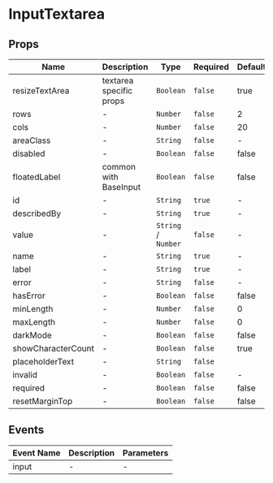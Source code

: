 # InputTextarea

## Props

<!-- @vuese:InputTextarea:props:start -->
|Name|Description|Type|Required|Default|
|---|---|---|---|---|
|resizeTextArea|textarea specific props|`Boolean`|`false`|true|
|rows|-|`Number`|`false`|2|
|cols|-|`Number`|`false`|20|
|areaClass|-|`String`|`false`|-|
|disabled|-|`Boolean`|`false`|false|
|floatedLabel|common with BaseInput|`Boolean`|`false`|false|
|id|-|`String`|`true`|-|
|describedBy|-|`String`|`true`|-|
|value|-|`String` /  `Number`|`false`|-|
|name|-|`String`|`true`|-|
|label|-|`String`|`true`|-|
|error|-|`String`|`false`|-|
|hasError|-|`Boolean`|`false`|false|
|minLength|-|`Number`|`false`|0|
|maxLength|-|`Number`|`false`|0|
|darkMode|-|`Boolean`|`false`|false|
|showCharacterCount|-|`Boolean`|`false`|true|
|placeholderText|-|`String`|`false`| |
|invalid|-|`Boolean`|`false`|-|
|required|-|`Boolean`|`false`|false|
|resetMarginTop|-|`Boolean`|`false`|false|

<!-- @vuese:InputTextarea:props:end -->


## Events

<!-- @vuese:InputTextarea:events:start -->
|Event Name|Description|Parameters|
|---|---|---|
|input|-|-|

<!-- @vuese:InputTextarea:events:end -->


